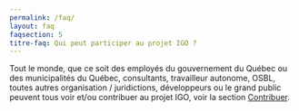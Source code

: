 ```yaml
---
permalink: /faq/
layout: faq
faqsection: 5
titre-faq: Qui peut participer au projet IGO ? 
---
```



Tout le monde, que ce soit des employés du gouvernement du Québec ou des municipalités du Québec, consultants, travailleur autonome, OSBL, toutes autres organisation / juridictions, développeurs ou le grand public peuvent tous voir et/ou contribuer au projet IGO, voir la section [Contribuer](/site-web/contribuer).

